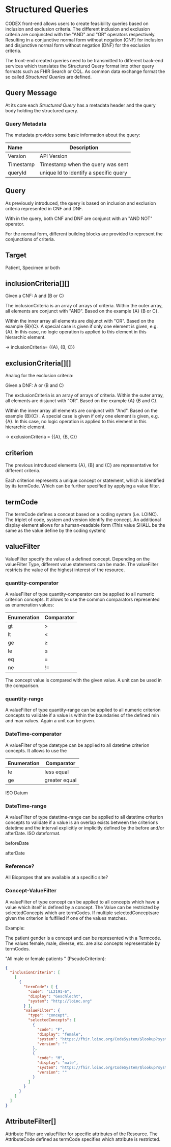 
# Structured Queries

CODEX front-end allows users to create  feasibility queries based on inclusion and exclusion criteria. The different inclusion and exclusion criteria are conjuncted with the "AND" and "OR" operators respectively. Resulting in a conjunctive normal form without negation (CNF) for inclusion and disjunctive normal form without negation (DNF) for the exclusion  criteria.

The front-end created queries need to be transmitted to different back-end services which translates the Structured Query format into other query formats such as FHIR Search or CQL. As common data exchange format the so called *Structured Queries* are defined.

## Query Message

At its core each *Structured Query* has a metadata header and the query body holding the structured query.

### Query Metadata

The metadata provides some basic information about the query:

| Name      | Description                            |
| :-------- | -------------------------------------- |
| Version   | API Version                            |
| Timestamp | Timestamp when the query was sent      |
| queryId   | unique Id to identify a specific query |

## Query

As previously introduced, the query is based on inclusion and exclusion criteria represented in CNF and DNF. 

With in the query, both CNF and DNF are conjunct with an "AND NOT" operator. 

For the normal form, different building blocks are provided to represent the conjunctions of criteria.

## Target

Patient, Specimen or both

## inclusionCriteria\[][]

Given a CNF:  A and (B or C)

The inclusionCriteria is an array of arrays of criteria. Within the outer array, all elements are conjunct with "AND". Based on the example {A} {B or C}.

Within the inner array all elements are disjunct with "OR". Based on the example {B}{C}. A special case is given if only one element is given, e.g. {A}. In this case, no logic operation is applied to this element in this hierarchic element.

-> inclusionCriteria= {{A}, {B, C}}

## exclusionCriteria\[][]

Analog for the exclusion criteria:

Given a DNF:  A or (B and C)

The exclusionCriteria is an array of arrays of criteria. Within the outer array, all elements are disjunct with "OR". Based on the example {A} {B and C}.

Within the inner array all elements are conjunct with "And". Based on the example {B}{C} . A special case is given if only one element is given, e.g. {A}. In this case, no logic operation is applied to this element in this hierarchic element.

-> exclusionCriteria = {{A},  {B, C}}

## criterion

The previous introduced elements {A}, {B} and {C} are representative for different criteria. 

Each criterion represents a unique concept or statement, which is identified by its termCode.  Which can be further specified by applying a value filter.

## termCode

The termCode defines a concept based on a coding system (i.e. LOINC). The triplet of code, system and version identify the concept. An additional display element allows for a human-readable form (This value SHALL be the same as the value define by the coding system)

## valueFilter

ValueFilter specify the value of a defined concept. Depending on the valueFilter Type, different value statements can be made. The valueFilter restricts the value of the highest interest of the resource.

### quantity-comperator

A valueFilter of type quantity-comperator can be applied to all numeric criterion concepts. It allows to use the common comparators represented as enumeration values:

| Enumeration | Comparator |
| ----------- | ---------- |
| gt          | >          |
| lt          | <          |
| ge          | ≥          |
| le          | ≤          |
| eq          | =          |
| ne          | !=         |

 The concept value is compared with the given value. A unit can be used in the comparison.

### quantity-range

A valueFilter of type quantity-range can be applied to all numeric criterion concepts to validate if a value is within the boundaries of the defined min and max values. Again a unit can be given.

### DateTime-comperator

A valueFilter of type datetype can be applied to all datetime criterion concepts. It allows to use the 

| Enumeration | Comparator    |
| ----------- | ------------- |
| le          | less equal    |
| ge          | greater equal |

ISO Datum 

### DateTime-range

A valueFilter of type datetime-range can be applied to all datetime criterion concepts to validate if a value is an overlap exists between the criterions datetime and the interval explicitly or implicitly defined by the before and/or afterDate. ISO dateformat.

beforeDate

afterDate  

### Reference?

All Biopropes that are available at a specific site?



### Concept-ValueFilter

A valueFilter of type concept can be applied to all concepts which have a value which itself is defined by a concept. The Value can be restricted by selectedConcepts which are termCodes. If multiple selectedConceptsare given the criterion is fulfilled if one of the values matches. 

Example:

The patient gender is a concept and can be represented with a Termcode. The values female, male, diverse, etc. are also concepts representable by termCodes.

"All male or female patients " (PseudoCriterion): 

```json
{
  "inclusionCriteria": [
    [
      {
        "termCode": [ {
          "code": "LL2191-6",
          "display": "Geschlecht",
          "system": "http://loinc.org"
        } ],
        "valueFilter": {
          "type": "concept",
          "selectedConcepts": [
            {
              "code": "F",
              "display": "female",
              "system": "https://fhir.loinc.org/CodeSystem/$lookup?system=http://loinc.org&code=LL2191-6",
              "version": ""
            },
            {
              "code": "M",
              "display": "male",
              "system": "https://fhir.loinc.org/CodeSystem/$lookup?system=http://loinc.org&code=LL2191-6",
              "version": ""
            }
          ]
        }
      }
    ]
  ]
}
```



## AttributeFilter[]

Attribute Filter are valueFilter for specific attributes of the Resource. The AttributeCode defined as termCode specifies which attribute is restricted.
